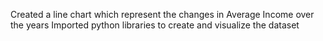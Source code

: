 Created a line chart which represent the changes in Average Income over the years Imported python libraries to create and visualize the dataset
